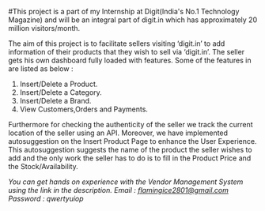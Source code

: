 #This project is a part of my Internship at Digit(India's No.1 Technology Magazine) and will be an integral part of digit.in which has approximately 20 million visitors/month.

The aim of this project is to facilitate sellers visiting ‘digit.in’ to add information of their products that they wish to sell via ‘digit.in’. The seller gets his own dashboard fully loaded with features. Some of the features in are listed as below : 

1) Insert/Delete a Product. 
2) Insert/Delete a Category. 
3) Insert/Delete a Brand. 
4) View Customers,Orders and Payments. 
 
Furthermore for checking the authenticity of the seller we track the current location of the seller using an API. Moreover, we have implemented autosuggestion on the Insert Product Page to enhance the User Experience. This autosuggestion suggests the name of the product the seller wishes to add and the only work the seller has to do is to fill in the Product Price and the Stock/Availability. 


*You can get hands on experience with the Vendor Management System using the link in the description.
Email : flamingice2801@gmail.com
Password : qwertyuiop*
